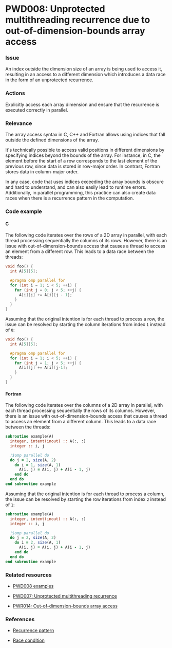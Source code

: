 # PWD008: Unprotected multithreading recurrence due to out-of-dimension-bounds array access

### Issue

An index outside the dimension size of an array is being used to access it,
resulting in an access to a different dimension which introduces a data race in
the form of an unprotected recurrence.

### Actions

Explicitly access each array dimension and ensure that the recurrence is
executed correctly in parallel.

### Relevance

The array access syntax in C, C++ and Fortran allows using indices that fall
outside the defined dimensions of the array.

It's technically possible to access valid positions in different dimensions by
specifying indices beyond the bounds of the array. For instance, in C, the
element before the start of a row corresponds to the last element of the
previous row, since data is stored in row-major order. In contrast, Fortran
stores data in column-major order.

In any case, code that uses indices exceeding the array bounds is obscure and
hard to understand, and can also easily lead to runtime errors. Additionally,
in parallel programming, this practice can also create data races when there is
a recurrence pattern in the computation.

### Code example

#### C

The following code iterates over the rows of a 2D array in parallel, with each
thread processing sequentially the columns of its rows. However, there is
an issue with out-of-dimension-bounds access that causes a thread to access an
element from a different row. This leads to a data race between the threads:

```c
void foo() {
  int A[5][5];

  #pragma omp parallel for
  for (int i = 1; i < 5; ++i) {
    for (int j = 0; j < 5; ++j) {
      A[i][j] += A[i][j - 1];
    }
  }
}
```

Assuming that the original intention is for each thread to process a row, the
issue can be resolved by starting the column iterations from index `1` instead
of `0`:

```c
void foo() {
  int A[5][5];

  #pragma omp parallel for
  for (int i = 1; i < 5; ++i) {
    for (int j = 1; j < 5; ++j) {
      A[i][j] += A[i][j-1];
    }
  }
}
```

#### Fortran

The following code iterates over the columns of a 2D array in parallel, with
each thread processing sequentially the rows of its columns. However, there is
an issue with out-of-dimension-bounds access that causes a thread to access an
element from a different column. This leads to a data race between the threads:

```f90
subroutine example(A)
  integer, intent(inout) :: A(:, :)
  integer :: i, j

  !$omp parallel do
  do j = 2, size(A, 2)
    do i = 1, size(A, 1)
      A(i, j) = A(i, j) + A(i - 1, j)
    end do
  end do
end subroutine example
```

Assuming that the original intention is for each thread to process a column,
the issue can be resolved by starting the row iterations from index `2`
instead of `1`:

```f90
subroutine example(A)
  integer, intent(inout) :: A(:, :)
  integer :: i, j

  !$omp parallel do
  do j = 2, size(A, 2)
    do i = 2, size(A, 1)
      A(i, j) = A(i, j) + A(i - 1, j)
    end do
  end do
end subroutine example
```

### Related resources

* [PWD008 examples](../PWD008/)

* [PWD007: Unprotected multithreading recurrence](../PWD007/README.md)

* [PWR014: Out-of-dimension-bounds array access](../PWR014/README.md)

### References

* [Recurrence pattern](../../Glossary/Patterns-for-performance-optimization/Recurrence.md)

* [Race condition](https://en.wikipedia.org/wiki/Race_condition)

